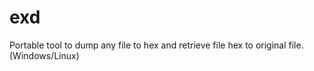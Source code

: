# exd
Portable tool to dump any file to hex and retrieve file hex to original file. (Windows/Linux)
